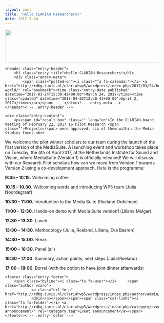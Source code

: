 ```yaml
---
layout: post
title: "Hello CLARIAH Researchers!"
date: 2017-3-24
---
```


<article id="post-1" class="post-1 post type-post status-publish format-standard has-post-thumbnail hentry category-event-announcement">
		<div class="post-entry-media">
    	<a href="http://rdbg.tuxic.nl/clariahwp5/wordpress/index.php/2017/03/24/hello-world/" title="Hello CLARIAH Researchers!"><img width="655" height="106" src="http://rdbg.tuxic.nl/clariahwp5/wordpress/wp-content/uploads/2017/03/Screen-Shot-2017-03-30-at-14.24.34.png" class="attachment-great-image-header size-great-image-header wp-post-image" alt="" srcset="http://rdbg.tuxic.nl/clariahwp5/wordpress/wp-content/uploads/2017/03/Screen-Shot-2017-03-30-at-14.24.34.png 2128w, http://rdbg.tuxic.nl/clariahwp5/wordpress/wp-content/uploads/2017/03/Screen-Shot-2017-03-30-at-14.24.34-300x49.png 300w, http://rdbg.tuxic.nl/clariahwp5/wordpress/wp-content/uploads/2017/03/Screen-Shot-2017-03-30-at-14.24.34-768x125.png 768w, http://rdbg.tuxic.nl/clariahwp5/wordpress/wp-content/uploads/2017/03/Screen-Shot-2017-03-30-at-14.24.34-1024x166.png 1024w" sizes="(max-width: 655px) 100vw, 655px"></a>
    </div>


	<header class="entry-header">
		<h1 class="entry-title">Hello CLARIAH Researchers!</h1>
		<div class="entry-meta">
			<span class="posted-on"><i class="fa fa-calendar"></i> <a href="http://rdbg.tuxic.nl/clariahwp5/wordpress/index.php/2017/03/24/hello-world/" rel="bookmark"><time class="entry-date published" datetime="2017-03-24T15:30:42+00:00">March 24, 2017</time><time class="updated" datetime="2017-04-02T12:30:43+00:00">April 2, 2017</time></a></span>		</div><!-- .entry-meta -->
	</header><!-- .entry-header -->

	<div class="entry-content">
		<p><span id="result_box" class="" lang="en">In the CLARIAH-board meeting of February 22, 2017 16 Pilot Research <span class="">Projects</span> were approved, six of them within the Media Studies focus.<br>
</span></p>
<p>We welcome the pilot winner scholars to our team during the launch of the first version of the MediaSuite. A launching event and workshop takes place on Tuesday, the 4th of April 2017, at the Netherlands Institute for Sound and Vision, where MediaSuite (Version 1) is officially released! We will discuss with our Research Pilot scholars how can we move from Version 1 towards Version 2 using a co-development approach. Here is the programme:</p>
<p><span id="more-1"></span></p>
<p class="p1"><span class="s1"><strong>9:45 – 10:15.</strong> Welcoming coffee</span></p>
<p class="p1"><span class="s1"><strong>10.15 – 10.30</strong>. Welcoming words and introducing WP5 team (Julia Noordegraaf)</span></p>
<p class="p1"><span class="s1"><strong>10:30 – 11:00.</strong> Introduction to the Media Suite (Roeland Ordelman)</span></p>
<p class="p1"><span class="s1"><strong>11:00 – 12:30</strong>. Hands-on demo with Media Suite version1 (Liliana Melgar)</span></p>
<p class="p1"><span class="s1"><strong>12:30 – 13:30</strong>. Lunch</span></p>
<p class="p1"><span class="s1"><strong>13:30 – 14:30</strong>. Methodology (Julia, Roeland, Liliana, Eva Baaren)</span></p>
<p class="p1"><span class="s1"><strong>14:30 – 15:00.</strong> Break</span></p>
<p class="p1"><span class="s1"><strong>15:00 – 16:30</strong>. Panel (all)</span></p>
<p class="p1"><span class="s1"><strong>16:30 – 17:00</strong>. Summary, action points, next steps (Julia/Roeland)</span></p>
<p class="p1"><span class="s1"><strong>17:00 – 18:00</strong>. Borrel (with the option to have joint dinner afterwards)</span></p>
			</div><!-- .entry-content -->

	<footer class="entry-footer">
		<span class="byline"><i class="fa fa-user"></i> 	<span class="author vcard">
				<a class="url fn n" href="http://rdbg.tuxic.nl/clariahwp5/wordpress/index.php/author/admin/">
				admin</a></span></span><span class="cat-links"><i class="fa fa-folder"></i> <a href="http://rdbg.tuxic.nl/clariahwp5/wordpress/index.php/category/event-announcement/" rel="category tag">Event announcement</a></span>	</footer><!-- .entry-footer -->
</article>